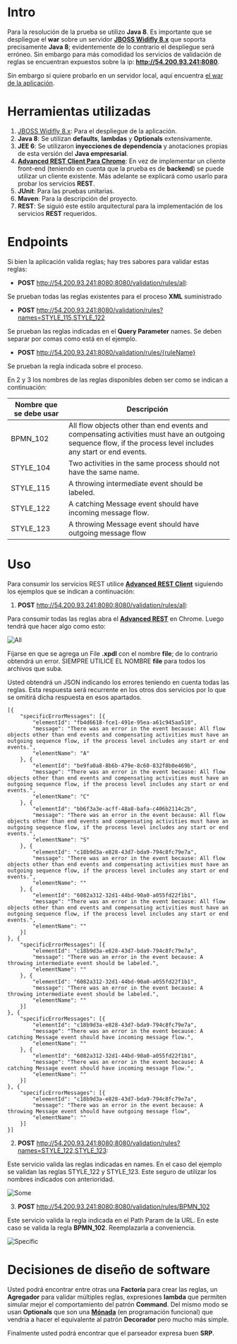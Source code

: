 [1]: http://download.jboss.org/wildfly/8.2.0.Final/wildfly-8.2.0.Final.zip
[2]: https://chrome.google.com/webstore/detail/advanced-rest-client/hgmloofddffdnphfgcellkdfbfbjeloo
[3]: http://es.wikipedia.org/wiki/M%C3%B3nada_%28programaci%C3%B3n_funcional%29
[4]: https://github.com/ftrianakast/vision_software_backend/raw/master/vision.war
[5]: https://raw.githubusercontent.com/ftrianakast/vision_software_backend/master/photos/all.png
[6]: https://raw.githubusercontent.com/ftrianakast/vision_software_backend/master/photos/some.png
[7]: https://raw.githubusercontent.com/ftrianakast/vision_software_backend/master/photos/specific.png

# Intro

Para la resolución de la prueba se utilizo __Java 8__. Es importante que se despliegue el __war__ sobre un servidor [__JBOSS Widifly 8.x__][1] que soporta precisamente __Java 8__; evidentemente de lo contrario el despliegue será erróneo. Sin embargo para más comodidad los servicios de validación de reglas se encuentran expuestos sobre la ip: __http://54.200.93.241:8080__. 

Sin embargo si quiere probarlo en un servidor local, aquí encuentra [el war de la aplicación][4].


# Herramientas utilizadas

1. [JBOSS Widifly 8.x][1]: Para el despliegue de la aplicación.
2. __Java 8__: Se utilizan __defaults__, __lambdas__ y __Optionals__ extensivamente.
3. __JEE 6__: Se utilizaron __inyecciones de dependencia__ y anotaciones propias de esta versión del __Java empresarial__.
4. [__Advanced REST Client Para Chrome__][2]: En vez de implementar un cliente front-end (teniendo en cuenta que la prueba es de __backend__) se puede utilizar un cliente existente. Más adelante se explicará como usarlo para probar los servicios __REST__.
5. __JUnit__: Para las pruebas unitarias.
6. __Maven__: Para la descripción del proyecto.
7. __REST__: Se siguió este estilo arquitectural para la implementación de los servicios __REST__ requeridos.


# Endpoints

Si bien la aplicación valida reglas; hay tres sabores para validar estas reglas:

-  __POST__ http://54.200.93.241:8080:8080/validation/rules/all:

Se prueban todas las reglas existentes para el proceso __XML__ suministrado

- __POST__ http://54.200.93.241:8080/validation/rules?names=STYLE_115,STYLE_122

Se prueban las reglas indicadas en el __Query Parameter__ names. Se deben separar por comas como está en el ejemplo.

- __POST__ http://54.200.93.241:8080/validation/rules/{ruleName}

Se prueban la regla indicada sobre el proceso.

En 2 y 3 los nombres de las reglas disponibles deben ser como se indican a continuación:

Nombre que se debe usar| Descripción
---------------------- | -----------
BPMN_102  | All flow objects other than end events and compensating activities must have an outgoing sequence flow, if the process level includes any start or end events.
STYLE_104 | Two activities in the same process should not have the same name.
STYLE_115 | A throwing intermediate event should be labeled.
STYLE_122 | A catching Message event should have incoming message flow.
STYLE_123 | A throwing Message event should have outgoing message flow


# Uso

Para consumir los servicios REST utilice [__Advanced REST Client__][2] siguiendo los ejemplos que se indican a continuación:

1. __POST__ http://54.200.93.241:8080:8080/validation/rules/all: 

Para consumir todas las reglas abra el [__Advanced REST__][2] en Chrome. Luego tendrá que hacer algo como esto:

![All][5]


Fíjarse en que se agrega un File __.xpdl__ con el nombre __file__; de lo contrario obtendrá un error. SIEMPRE UTILICE EL NOMBRE __file__ para todos los archivos que suba.

Usted obtendrá un JSON indicando los errores teniendo en cuenta todas las reglas. Esta respuesta será recurrente en los otros dos servicios por lo que se omitirá dicha respuesta en esos apartados.


    [{
        "specificErrorMessages": [{
            "elementId": "fb4d6618-fce1-491e-95ea-a61c945aa510",
            "message": "There was an error in the event because: All flow objects other than end events and compensating activities must have an outgoing sequence flow, if the process level includes any start or end events.",
            "elementName": "A"
        }, {
            "elementId": "be9fa0a8-8b6b-479e-8c60-832f8b0e469b",
            "message": "There was an error in the event because: All flow objects other than end events and compensating activities must have an outgoing sequence flow, if the process level includes any start or end events.",
            "elementName": "C"
        }, {
            "elementId": "bb6f3a3e-acff-48a8-bafa-c406b2114c2b",
            "message": "There was an error in the event because: All flow objects other than end events and compensating activities must have an outgoing sequence flow, if the process level includes any start or end events.",
            "elementName": "S"
        }, {
            "elementId": "c18b9d3a-e828-43d7-bda9-794c8fc79e7a",
            "message": "There was an error in the event because: All flow objects other than end events and compensating activities must have an outgoing sequence flow, if the process level includes any start or end events.",
            "elementName": ""
        }, {
            "elementId": "6082a312-32d1-44bd-90a0-a055fd22f1b1",
            "message": "There was an error in the event because: All flow objects other than end events and compensating activities must have an outgoing sequence flow, if the process level includes any start or end events.",
            "elementName": ""
        }]
    }, {
        "specificErrorMessages": [{
            "elementId": "c18b9d3a-e828-43d7-bda9-794c8fc79e7a",
            "message": "There was an error in the event because: A throwing intermediate event should be labeled.",
            "elementName": ""
        }, {
            "elementId": "6082a312-32d1-44bd-90a0-a055fd22f1b1",
            "message": "There was an error in the event because: A throwing intermediate event should be labeled.",
            "elementName": ""
        }]
    }, {
        "specificErrorMessages": [{
            "elementId": "c18b9d3a-e828-43d7-bda9-794c8fc79e7a",
            "message": "There was an error in the event because: A catching Message event should have incoming message flow.",
            "elementName": ""
        }, {
            "elementId": "6082a312-32d1-44bd-90a0-a055fd22f1b1",
            "message": "There was an error in the event because: A catching Message event should have incoming message flow.",
            "elementName": ""
        }]
    }, {
        "specificErrorMessages": [{
            "elementId": "c18b9d3a-e828-43d7-bda9-794c8fc79e7a",
            "message": "There was an error in the event because: A throwing Message event should have outgoing message flow",
            "elementName": ""
        }]
    }]


2. __POST__ http://54.200.93.241:8080:8080/validation/rules?names=STYLE_122,STYLE_123: 

Este servicio valida las reglas indicadas en names. En el caso del ejemplo se validan las reglas STYLE_122 y STYLE_123. Este seguro de utilizar los nombres indicados con anterioridad.

![Some][6]


3. __POST__ http://54.200.93.241:8080:8080/validation/rules/BPMN_102

Este servicio valida la regla indicada en el Path Param de la URL. En este caso se valida la regla __BPMN_102__. Reemplazarla a conveniencia.

![Specific][7]


# Decisiones de diseño de software

Usted podrá encontrar entre otras una __Factoría__ para crear las reglas, un __Agregador__ para validar múltiples reglas, expresiones __lambda__ que permiten simular mejor el comportamiento del patrón __Command__. Del mismo modo se usan __Optionals__ que son una [__Mónada__][3] (en programación funcional) que vendría a hacer el equivalente al patrón __Decorador__ pero mucho más simple.

Finalmente usted podrá encontrar que el parseador expresa buen __SRP__.



